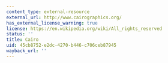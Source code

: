 ```yaml
---
content_type: external-resource
external_url: http://www.cairographics.org/
has_external_license_warning: true
license: https://en.wikipedia.org/wiki/All_rights_reserved
status: ''
title: Cairo
uid: 45cb8752-e2dc-4270-b446-c706ceb87945
wayback_url: ''
---
```

